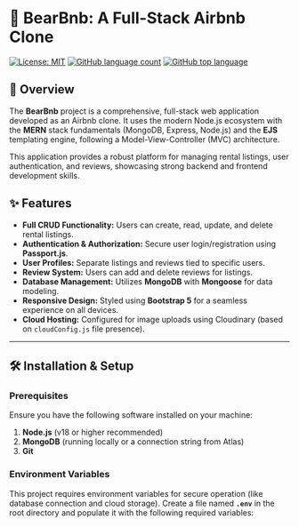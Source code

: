 # 🐻 BearBnb: A Full-Stack Airbnb Clone

[![License: MIT](https://img.shields.io/badge/License-MIT-yellow.svg)](LICENSE)
[![GitHub language count](https://img.shields.io/github/languages/count/hemant-sketch/BearBnb_webApp)](https://github.com/hemant-sketch/BearBnb_webApp)
[![GitHub top language](https://img.shields.io/github/languages/top/hemant-sketch/BearBnb_webApp)](https://github.com/hemant-sketch/BearBnb_webApp)

## 🚀 Overview

The **BearBnb** project is a comprehensive, full-stack web application developed as an Airbnb clone. It uses the modern Node.js ecosystem with the **MERN** stack fundamentals (MongoDB, Express, Node.js) and the **EJS** templating engine, following a Model-View-Controller (MVC) architecture.

This application provides a robust platform for managing rental listings, user authentication, and reviews, showcasing strong backend and frontend development skills.

## ✨ Features

* **Full CRUD Functionality:** Users can create, read, update, and delete rental listings.
* **Authentication & Authorization:** Secure user login/registration using **Passport.js**.
* **User Profiles:** Separate listings and reviews tied to specific users.
* **Review System:** Users can add and delete reviews for listings.
* **Database Management:** Utilizes **MongoDB** with **Mongoose** for data modeling.
* **Responsive Design:** Styled using **Bootstrap 5** for a seamless experience on all devices.
* **Cloud Hosting:** Configured for image uploads using Cloudinary (based on `cloudConfig.js` file presence).

---

## 🛠️ Installation & Setup

### Prerequisites

Ensure you have the following software installed on your machine:

1.  **Node.js** (v18 or higher recommended)
2.  **MongoDB** (running locally or a connection string from Atlas)
3.  **Git**

### Environment Variables

This project requires environment variables for secure operation (like database connection and cloud storage). Create a file named **`.env`** in the root directory and populate it with the following required variables:
